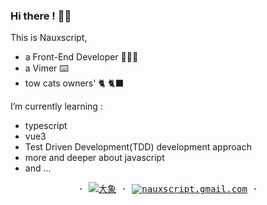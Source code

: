 ### Hi there ! 👋🏻

This is Nauxscript, 

- a Front-End Developer 👨🏻‍💻
- a Vimer ⌨️
- tow cats owners' 🐈 🐈‍⬛

I’m currently learning :

- typescript
- vue3
- Test Driven Development(TDD) development approach
- more and deeper about javascript
- and ...

<p align="center">
  <samp>
    ·
    <a target="_blank" href="http://nauxscript.com"><img src="https://img.shields.io/badge/-Blog-blue" alt="大象" /></a>
    ·
    <a href="mailto:nauxscript.gmail.com"><img src="https://img.shields.io/badge/-Email-%23ff69b4" alt="nauxscript.gmail.com" /></a>
    ·
  </samp>
</p>
